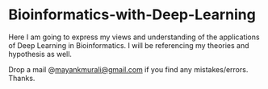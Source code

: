 # Bioinformatics-with-Deep-Learning

Here I am going to express my views and understanding of the applications of Deep Learning in Bioinformatics. I will be referencing my theories and hypothesis as well.

Drop a mail @mayankmurali@gmail.com if you find any mistakes/errors. Thanks.
